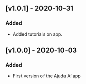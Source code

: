 ## [v1.0.1] - 2020-10-31

### Added
+ Added tutorials on app.

## [v1.0.0] - 2020-10-03

### Added
+ First version of the Ajuda Aí app
